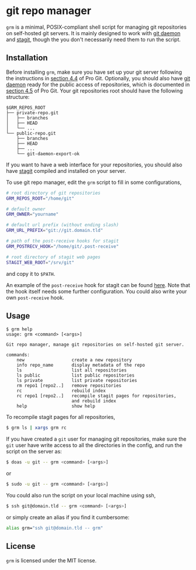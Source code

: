 git repo manager
================

`grm` is a minimal, POSIX-compliant shell script for managing git repositories
on self-hosted git servers. It is mainly designed to work with [git daemon][1]
and [stagit][2], though the you don't necessarily need them to run the script.

Installation
------------

Before installing `grm`, make sure you have set up your git server following
the instructions in [section 4.4][3] of Pro Git. Optionally, you should also
have [git daemon][1] ready for the public access of repositories, which is
documented in [section 4.5][4] of Pro Git. Your git repositories root should
have the following structure:

```
$GRM_REPOS_ROOT
├── private-repo.git
│   ├── branches
│   ├── HEAD
│   └── ...
└── public-repo.git
    ├── branches
    ├── HEAD
    ├── ...
    └── git-daemon-export-ok
```

If you want to have a web interface for your repositories, you should also have
[stagit][2] compiled and installed on your server.

To use git repo manager, edit the `grm` script to fill in some configurations,

```bash
# root directory of git repositories
GRM_REPOS_ROOT="/home/git"

# default owner
GRM_OWNER="yourname"

# default url prefix (without ending slash)
GRM_URL_PREFIX="git://git.domain.tld"

# path of the post-receive hooks for stagit
GRM_POSTRECV_HOOK="/home/git/.post-receive"

# root directory of stagit web pages
STAGIT_WEB_ROOT="/srv/git"
```

and copy it to `$PATH`.

An example of the `post-receive` hook for stagit can be found [here][5]. Note
that the hook itself needs some further configuration. You could also write
your own `post-receive` hook.

Usage
-----

```
$ grm help
usage: grm <command> [<args>]

Git repo manager, manage git repositories on self-hosted git server.

commands:
    new                  create a new repository
    info repo_name       display metadata of the repo
    ls                   list all repositories
    ls public            list public repositories
    ls private           list private repositories
    rm repo1 [repo2..]   remove repositories
    rc                   rebuild index
    rc repo1 [repo2..]   recompile stagit pages for repositories,
                         and rebuild index
    help                 show help
```

To recompile stagit pages for all repositories,

```bash
$ grm ls | xargs grm rc
```

If you have created a `git` user for managing git repositories, make sure the
`git` user have write access to all the directories in the config, and run the
script on the server as:

```bash
$ doas -u git -- grm <command> [<args>]
```

or

```bash
$ sudo -u git -- grm <command> [<args>]
```

You could also run the script on your local machine using ssh,

```bash
$ ssh git@domain.tld -- grm <command> [<args>]
```

or simply create an alias if you find it cumbersome:

```bash
alias grm="ssh git@domain.tld -- grm"
```

License
-------

`grm` is licensed under the MIT license.

[1]: https://git-scm.com/docs/git-daemon
[2]: https://codemadness.org/git/stagit/
[3]: https://git-scm.com/book/en/v2/Git-on-the-Server-Setting-Up-the-Server
[4]: https://git-scm.com/book/en/v2/Git-on-the-Server-Git-Daemon
[5]: https://codemadness.org/git/stagit/file/example_post-receive.sh.html
